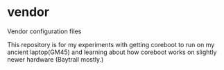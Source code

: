 # vendor
Vendor configuration files

This repository is for my experiments with getting coreboot to run on my ancient
laptop(GM45) and learning about how coreboot works on slightly newer hardware
(Baytrail mostly.)
